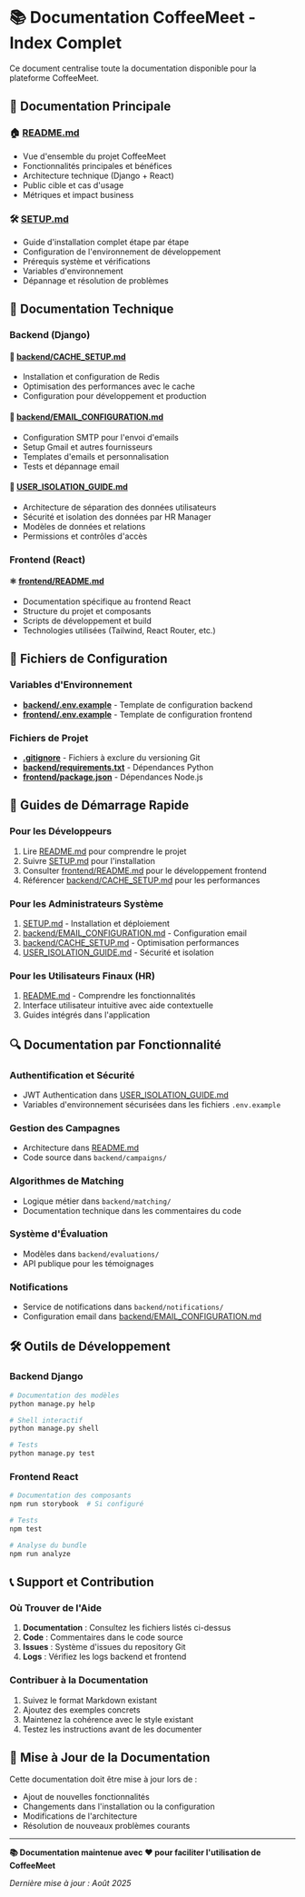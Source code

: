 # 📚 Documentation CoffeeMeet - Index Complet

Ce document centralise toute la documentation disponible pour la plateforme CoffeeMeet.

## 📖 Documentation Principale

### **🏠 [README.md](./README.md)**
- Vue d'ensemble du projet CoffeeMeet
- Fonctionnalités principales et bénéfices
- Architecture technique (Django + React)
- Public cible et cas d'usage
- Métriques et impact business

### **🛠️ [SETUP.md](./SETUP.md)**
- Guide d'installation complet étape par étape
- Configuration de l'environnement de développement
- Prérequis système et vérifications
- Variables d'environnement
- Dépannage et résolution de problèmes

## 📁 Documentation Technique

### **Backend (Django)**

#### **🔧 [backend/CACHE_SETUP.md](./backend/CACHE_SETUP.md)**
- Installation et configuration de Redis
- Optimisation des performances avec le cache
- Configuration pour développement et production

#### **📧 [backend/EMAIL_CONFIGURATION.md](./backend/EMAIL_CONFIGURATION.md)**
- Configuration SMTP pour l'envoi d'emails
- Setup Gmail et autres fournisseurs
- Templates d'emails et personnalisation
- Tests et dépannage email

#### **🔐 [USER_ISOLATION_GUIDE.md](./USER_ISOLATION_GUIDE.md)**
- Architecture de séparation des données utilisateurs
- Sécurité et isolation des données par HR Manager
- Modèles de données et relations
- Permissions et contrôles d'accès

### **Frontend (React)**

#### **⚛️ [frontend/README.md](./frontend/README.md)**
- Documentation spécifique au frontend React
- Structure du projet et composants
- Scripts de développement et build
- Technologies utilisées (Tailwind, React Router, etc.)

## 🔧 Fichiers de Configuration

### **Variables d'Environnement**
- **[backend/.env.example](./backend/.env.example)** - Template de configuration backend
- **[frontend/.env.example](./frontend/.env.example)** - Template de configuration frontend

### **Fichiers de Projet**
- **[.gitignore](./.gitignore)** - Fichiers à exclure du versioning Git
- **[backend/requirements.txt](./backend/requirements.txt)** - Dépendances Python
- **[frontend/package.json](./frontend/package.json)** - Dépendances Node.js

## 🚀 Guides de Démarrage Rapide

### **Pour les Développeurs**
1. Lire [README.md](./README.md) pour comprendre le projet
2. Suivre [SETUP.md](./SETUP.md) pour l'installation
3. Consulter [frontend/README.md](./frontend/README.md) pour le développement frontend
4. Référencer [backend/CACHE_SETUP.md](./backend/CACHE_SETUP.md) pour les performances

### **Pour les Administrateurs Système**
1. [SETUP.md](./SETUP.md) - Installation et déploiement
2. [backend/EMAIL_CONFIGURATION.md](./backend/EMAIL_CONFIGURATION.md) - Configuration email
3. [backend/CACHE_SETUP.md](./backend/CACHE_SETUP.md) - Optimisation performances
4. [USER_ISOLATION_GUIDE.md](./USER_ISOLATION_GUIDE.md) - Sécurité et isolation

### **Pour les Utilisateurs Finaux (HR)**
1. [README.md](./README.md) - Comprendre les fonctionnalités
2. Interface utilisateur intuitive avec aide contextuelle
3. Guides intégrés dans l'application

## 🔍 Documentation par Fonctionnalité

### **Authentification et Sécurité**
- JWT Authentication dans [USER_ISOLATION_GUIDE.md](./USER_ISOLATION_GUIDE.md)
- Variables d'environnement sécurisées dans les fichiers `.env.example`

### **Gestion des Campagnes**
- Architecture dans [README.md](./README.md)
- Code source dans `backend/campaigns/`

### **Algorithmes de Matching**
- Logique métier dans `backend/matching/`
- Documentation technique dans les commentaires du code

### **Système d'Évaluation**
- Modèles dans `backend/evaluations/`
- API publique pour les témoignages

### **Notifications**
- Service de notifications dans `backend/notifications/`
- Configuration email dans [backend/EMAIL_CONFIGURATION.md](./backend/EMAIL_CONFIGURATION.md)

## 🛠️ Outils de Développement

### **Backend Django**
```bash
# Documentation des modèles
python manage.py help

# Shell interactif
python manage.py shell

# Tests
python manage.py test
```

### **Frontend React**
```bash
# Documentation des composants
npm run storybook  # Si configuré

# Tests
npm test

# Analyse du bundle
npm run analyze
```

## 📞 Support et Contribution

### **Où Trouver de l'Aide**
1. **Documentation** : Consultez les fichiers listés ci-dessus
2. **Code** : Commentaires dans le code source
3. **Issues** : Système d'issues du repository Git
4. **Logs** : Vérifiez les logs backend et frontend

### **Contribuer à la Documentation**
1. Suivez le format Markdown existant
2. Ajoutez des exemples concrets
3. Maintenez la cohérence avec le style existant
4. Testez les instructions avant de les documenter

## 🔄 Mise à Jour de la Documentation

Cette documentation doit être mise à jour lors de :
- Ajout de nouvelles fonctionnalités
- Changements dans l'installation ou la configuration
- Modifications de l'architecture
- Résolution de nouveaux problèmes courants

---

**📚 Documentation maintenue avec ❤️ pour faciliter l'utilisation de CoffeeMeet**

*Dernière mise à jour : Août 2025*
